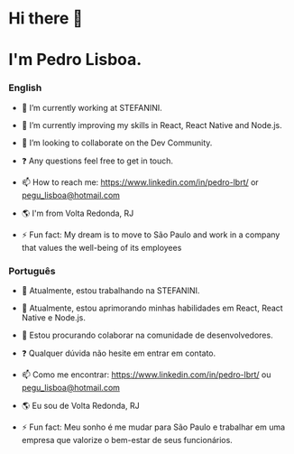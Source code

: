 # Hi there 👋 

# I'm Pedro Lisboa.

### English

- 🔭 I’m currently working at STEFANINI.
- 🌱 I’m currently improving my skills in React, React Native and Node.js.
- 👯 I’m looking to collaborate on the Dev Community.
- :question: Any questions feel free to get in touch.
- 📫 How to reach me: https://www.linkedin.com/in/pedro-lbrt/ or pegu_lisboa@hotmail.com
- :earth_americas: I'm from Volta Redonda, RJ

- ⚡ Fun fact: My dream is to move to São Paulo and work in a company that values the well-being of its employees

### Português

- 🔭 Atualmente, estou trabalhando na STEFANINI.
- 🌱 Atualmente, estou aprimorando minhas habilidades em React, React Native e Node.js.
- 👯 Estou procurando colaborar na comunidade de desenvolvedores.
- :question: Qualquer dúvida não hesite em entrar em contato.
- 📫 Como me encontrar: https://www.linkedin.com/in/pedro-lbrt/ ou pegu_lisboa@hotmail.com
- :earth_americas: Eu sou de Volta Redonda, RJ

- ⚡ Fun fact: Meu sonho é me mudar para São Paulo e trabalhar em uma empresa que valorize o bem-estar de seus funcionários.

<!--
**pedro-lisboa/pedro-lisboa** is a ✨ _special_ ✨ repository because its `README.md` (this file) appears on your GitHub profile.
-->
